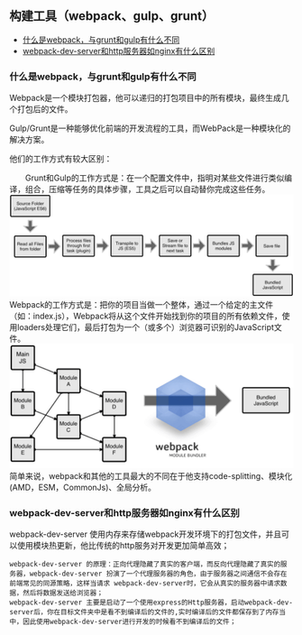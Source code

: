 ## 构建工具（webpack、gulp、grunt）

- [什么是webpack，与grunt和gulp有什么不同](#什么是webpack，与grunt和gulp有什么不同)
- [webpack-dev-server和http服务器如nginx有什么区别](#webpack-dev-server和http服务器如nginx有什么区别)


### 什么是webpack，与grunt和gulp有什么不同
Webpack是一个模块打包器，他可以递归的打包项目中的所有模块，最终生成几个打包后的文件。

Gulp/Grunt是一种能够优化前端的开发流程的工具，而WebPack是一种模块化的解决方案。

他们的工作方式有较大区别：

　　Grunt和Gulp的工作方式是：在一个配置文件中，指明对某些文件进行类似编译，组合，压缩等任务的具体步骤，工具之后可以自动替你完成这些任务。
    ![Grunt/Gulp](../imgs/gulp.png)
　　Webpack的工作方式是：把你的项目当做一个整体，通过一个给定的主文件（如：index.js），Webpack将从这个文件开始找到你的项目的所有依赖文件，使用loaders处理它们，最后打包为一个（或多个）浏览器可识别的JavaScript文件。
    ![webpack](../imgs/webpack.png)
简单来说，webpack和其他的工具最大的不同在于他支持code-splitting、模块化(AMD，ESM，CommonJs)、全局分析。


### webpack-dev-server和http服务器如nginx有什么区别
webpack-dev-server 使用内存来存储webpack开发环境下的打包文件，并且可以使用模块热更新，他比传统的http服务对开发更加简单高效；

    webpack-dev-server 的原理：正向代理隐藏了真实的客户端，而反向代理隐藏了真实的服务器，webpack-dev-server 扮演了一个代理服务器的角色，由于服务器之间通信不会存在前端常见的同源策略，这样当请求 webpack-dev-server时，它会从真实的服务器中请求数据，然后将数据发送给浏览器；
    webpack-dev-server 主要是启动了一个使用express的Http服务器，启动webpack-dev-server后，你在目标文件夹中是看不到编译后的文件的,实时编译后的文件都保存到了内存当中，因此使用webpack-dev-server进行开发的时候看不到编译后的文件；



